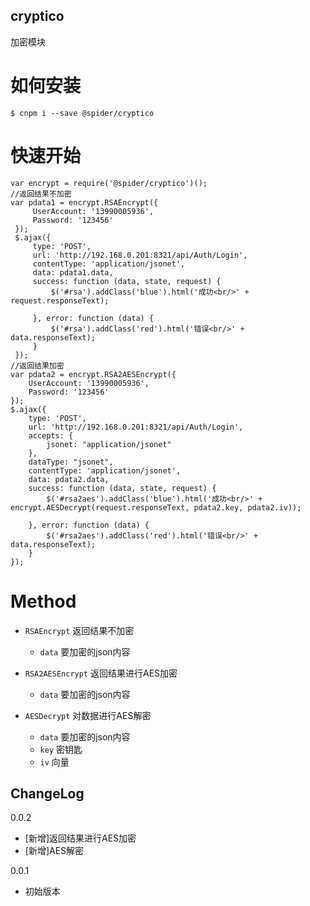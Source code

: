 cryptico
---
加密模块

如何安装
===
```
$ cnpm i --save @spider/cryptico
```

快速开始
===
```
var encrypt = require('@spider/cryptico')();
//返回结果不加密
var pdata1 = encrypt.RSAEncrypt({
     UserAccount: '13990005936',
     Password: '123456'
 });
 $.ajax({
     type: 'POST',
     url: 'http://192.168.0.201:8321/api/Auth/Login',
     contentType: 'application/jsonet',
     data: pdata1.data,
     success: function (data, state, request) {
         $('#rsa').addClass('blue').html('成功<br/>' + request.responseText);

     }, error: function (data) {
         $('#rsa').addClass('red').html('错误<br/>' + data.responseText);
     }
 });
//返回结果加密
var pdata2 = encrypt.RSA2AESEncrypt({
    UserAccount: '13990005936',
    Password: '123456'
});
$.ajax({
    type: 'POST',
    url: 'http://192.168.0.201:8321/api/Auth/Login',
    accepts: {
        jsonet: "application/jsonet"
    },
    dataType: "jsonet",
    contentType: 'application/jsonet',
    data: pdata2.data,
    success: function (data, state, request) {
        $('#rsa2aes').addClass('blue').html('成功<br/>' + encrypt.AESDecrypt(request.responseText, pdata2.key, pdata2.iv));

    }, error: function (data) {
        $('#rsa2aes').addClass('red').html('错误<br/>' + data.responseText);
    }
});
```

Method
===
- `RSAEncrypt` 返回结果不加密
  - `data` 要加密的json内容

- `RSA2AESEncrypt` 返回结果进行AES加密
  - `data` 要加密的json内容

- `AESDecrypt` 对数据进行AES解密
  - `data` 要加密的json内容
  - `key` 密钥匙
  - `iv` 向量

ChangeLog
---
0.0.2
 - [新增]返回结果进行AES加密
 - [新增]AES解密

0.0.1
 - 初始版本
